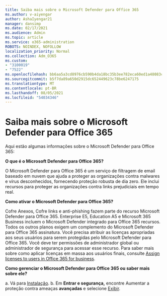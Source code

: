 ```yaml
---
title: Saiba mais sobre o Microsoft Defender para Office 365
ms.author: v-aiyengar
author: AshaIyengar21
manager: dansimp
ms.date: 02/17/2021
ms.audience: Admin
ms.topic: article
ms.service: o365-administration
ROBOTS: NOINDEX, NOFOLLOW
localization_priority: Normal
ms.collection: Adm_O365
ms.custom:
- "3100019"
- "7522"
ms.openlocfilehash: bb6aa5a3cd8976cb590b4da18bc35b3ee782eca60ed1a48083cca8e7ef17e51e
ms.sourcegitcommit: b5f7da89a650d2915dc652449623c78be6247175
ms.translationtype: MT
ms.contentlocale: pt-BR
ms.lasthandoff: 08/05/2021
ms.locfileid: "54034346"
---
```

# <a name="learn-about-microsoft-defender-for-office-365"></a>Saiba mais sobre o Microsoft Defender para Office 365

Aqui estão algumas informações sobre o Microsoft Defender para Office 365:

**O que é o Microsoft Defender para Office 365?**

O Microsoft Defender para Office 365 é um serviço de filtragem de email baseado em nuvem que ajuda a proteger as organizações contra malwares e vírus desconhecidos, fornecendo proteção robusta de dia zero. Ele inclui recursos para proteger as organizações contra links prejudiciais em tempo real.

**Como ativar o Microsoft Defender para Office 365?**

Cofre Anexos, Cofre links e anti-phishing fazem parte do recurso Microsoft Defender para Office 365. Enterprise E5, Education A5 e Microsoft 365 Business incluem o Microsoft Defender integrado para Office 365 recursos. Todos os outros planos exigem um complemento do Microsoft Defender para Office 365 assinatura. Você precisa atribuir as licenças apropriadas aos seus usuários para serem protegidas pelo Microsoft Defender para Office 365. Você deve ter permissões de administrador global ou administrador de segurança para acessar esse recurso. Para saber mais sobre como aplicar licenças em massa aos usuários finais, consulte [Assign licenses to users in Office 365 for business](https://go.microsoft.com/fwlink/?linkid=2093435).

**Como gerenciar o Microsoft Defender para Office 365 ou saber mais sobre ele?**

a. Vá para [Instalação](https://go.microsoft.com/fwlink/p/?linkid=2075721).
b. Em **Entrar e segurança,** encontre Aumentar a proteção contra ameaças **avançadas** e selecione [Exibir](https://go.microsoft.com/fwlink/?linkid=2109302).
